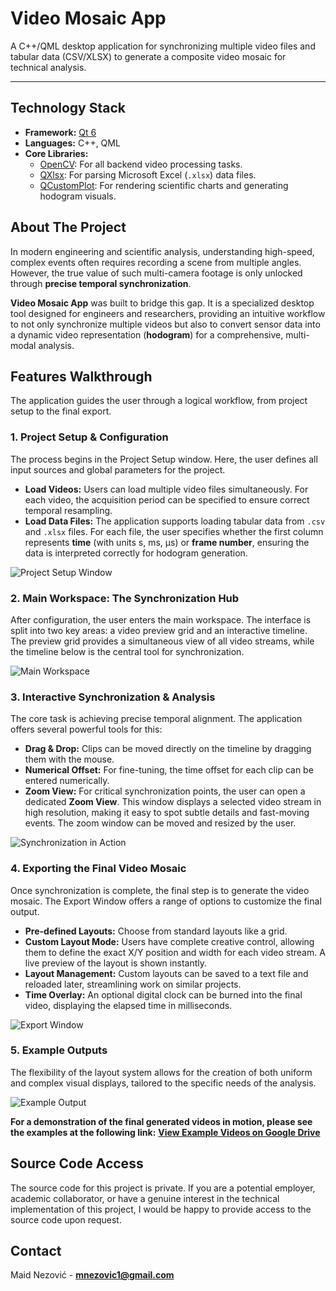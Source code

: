 # Video Mosaic App

A C++/QML desktop application for synchronizing multiple video files and tabular data (CSV/XLSX) to generate a composite video mosaic for technical analysis.

---
## Technology Stack

-   **Framework:** [Qt 6](https://www.qt.io/)
-   **Languages:** C++, QML
-   **Core Libraries:**
    -   [OpenCV](https://opencv.org/): For all backend video processing tasks.
    -   [QXlsx](https://github.com/QtExcel/QXlsx): For parsing Microsoft Excel (`.xlsx`) data files.
    -   [QCustomPlot](https://www.qcustomplot.com/): For rendering scientific charts and generating hodogram visuals.

## About The Project

In modern engineering and scientific analysis, understanding high-speed, complex events often requires recording a scene from multiple angles. However, the true value of such multi-camera footage is only unlocked through **precise temporal synchronization**. 

**Video Mosaic App** was built to bridge this gap. It is a specialized desktop tool designed for engineers and researchers, providing an intuitive workflow to not only synchronize multiple videos but also to convert sensor data into a dynamic video representation (**hodogram**) for a comprehensive, multi-modal analysis.

## Features Walkthrough

The application guides the user through a logical workflow, from project setup to the final export.

### 1. Project Setup & Configuration

The process begins in the Project Setup window. Here, the user defines all input sources and global parameters for the project.

-   **Load Videos:** Users can load multiple video files simultaneously. For each video, the acquisition period can be specified to ensure correct temporal resampling.
-   **Load Data Files:** The application supports loading tabular data from `.csv` and `.xlsx` files. For each file, the user specifies whether the first column represents **time** (with units s, ms, µs) or **frame number**, ensuring the data is interpreted correctly for hodogram generation.

![Project Setup Window](https://github.com/user-attachments/assets/00f135a7-3a0c-46fc-9bc9-bd1e87ae95f8)


### 2. Main Workspace: The Synchronization Hub

After configuration, the user enters the main workspace. The interface is split into two key areas: a video preview grid and an interactive timeline. The preview grid provides a simultaneous view of all video streams, while the timeline below is the central tool for synchronization.

![Main Workspace](https://github.com/user-attachments/assets/18bc3ca6-d5ca-45ed-b097-50edcb8f861c)


### 3. Interactive Synchronization & Analysis

The core task is achieving precise temporal alignment. The application offers several powerful tools for this:

-   **Drag & Drop:** Clips can be moved directly on the timeline by dragging them with the mouse.
-   **Numerical Offset:** For fine-tuning, the time offset for each clip can be entered numerically.
-   **Zoom View:** For critical synchronization points, the user can open a dedicated **Zoom View**. This window displays a selected video stream in high resolution, making it easy to spot subtle details and fast-moving events. The zoom window can be moved and resized by the user.

![Synchronization in Action](https://github.com/user-attachments/assets/85e0e235-29cb-44c1-a9d2-8e1cfc7e7a89)

### 4. Exporting the Final Video Mosaic

Once synchronization is complete, the final step is to generate the video mosaic. The Export Window offers a range of options to customize the final output.

-   **Pre-defined Layouts:** Choose from standard layouts like a grid.
-   **Custom Layout Mode:** Users have complete creative control, allowing them to define the exact X/Y position and width for each video stream. A live preview of the layout is shown instantly.
-   **Layout Management:** Custom layouts can be saved to a text file and reloaded later, streamlining work on similar projects.
-   **Time Overlay:** An optional digital clock can be burned into the final video, displaying the elapsed time in milliseconds.

![Export Window](https://github.com/user-attachments/assets/f6204fcf-fa16-4512-8d26-9581055e06dd)


### 5. Example Outputs

The flexibility of the layout system allows for the creation of both uniform and complex visual displays, tailored to the specific needs of the analysis.

![Example Output](https://github.com/user-attachments/assets/7cf72eeb-d3d4-4fbc-b17f-2434dcebf68d)

**For a demonstration of the final generated videos in motion, please see the examples at the following link:**
[**View Example Videos on Google Drive**](https://drive.google.com/drive/folders/1c-LTPQgP8VDiT4myTBIjfsBrCC_Kq4sB?usp=sharing)


## Source Code Access

The source code for this project is private. If you are a potential employer, academic collaborator, or have a genuine interest in the technical implementation of this project, I would be happy to provide access to the source code upon request.

## Contact

Maid Nezović - **mnezovic1@gmail.com**
